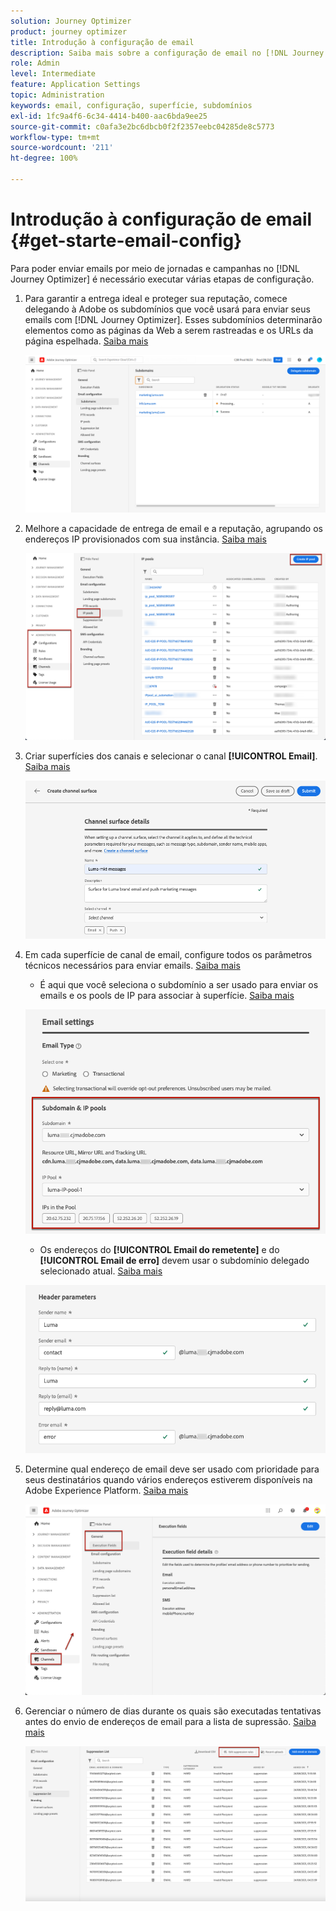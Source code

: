 ```yaml
---
solution: Journey Optimizer
product: journey optimizer
title: Introdução à configuração de email
description: Saiba mais sobre a configuração de email no [!DNL Journey Optimizer]
role: Admin
level: Intermediate
feature: Application Settings
topic: Administration
keywords: email, configuração, superfície, subdomínios
exl-id: 1fc9a4f6-6c34-4414-b400-aac6bda9ee25
source-git-commit: c0afa3e2bc6dbcb0f2f2357eebc04285de8c5773
workflow-type: tm+mt
source-wordcount: '211'
ht-degree: 100%

---
```


# Introdução à configuração de email {#get-starte-email-config}

Para poder enviar emails por meio de jornadas e campanhas no [!DNL Journey Optimizer] é necessário executar várias etapas de configuração.

1. Para garantir a entrega ideal e proteger sua reputação, comece delegando à Adobe os subdomínios que você usará para enviar seus emails com [!DNL Journey Optimizer]. Esses subdomínios determinarão elementos como as páginas da Web a serem rastreadas e os URLs da página espelhada. [Saiba mais](../configuration/about-subdomain-delegation.md)

   ![](../configuration/assets/subdomain-list.png)

1. Melhore a capacidade de entrega de email e a reputação, agrupando os endereços IP provisionados com sua instância. [Saiba mais](../configuration/ip-pools.md)

   ![](../configuration/assets/ip-pool-create.png)

1. Criar superfícies dos canais e selecionar o canal **[!UICONTROL Email]**. [Saiba mais](../configuration/channel-surfaces.md)


   ![](../configuration/assets/preset-general.png)

1. Em cada superfície de canal de email, configure todos os parâmetros técnicos necessários para enviar emails. [Saiba mais](email-settings.md)

   * É aqui que você seleciona o subdomínio a ser usado para enviar os emails e os pools de IP para associar à superfície. [Saiba mais](email-settings.md#subdomains-and-ip-pools)

   ![](assets/preset-subdomain-ip-pool.png)

   * Os endereços do **[!UICONTROL Email do remetente]** e do **[!UICONTROL Email de erro]** devem usar o subdomínio delegado selecionado atual. [Saiba mais](email-settings.md#email-header)

   ![](assets/preset-header.png)

1. Determine qual endereço de email deve ser usado com prioridade para seus destinatários quando vários endereços estiverem disponíveis na Adobe Experience Platform. [Saiba mais](../configuration/primary-email-addresses.md)

   ![](../configuration/assets/primary-address-execution-fields.png)

1. Gerenciar o número de dias durante os quais são executadas tentativas antes do envio de endereços de email para a lista de supressão. [Saiba mais](../configuration/manage-suppression-list.md)

   ![](../configuration/assets/suppression-list-edit-retries.png)
